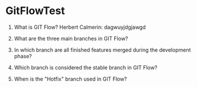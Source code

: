 # GitFlowTest

1. What is GIT Flow?
Herbert Calmerin: dagwuyjdgjawgd

2. What are the three main branches in GIT Flow?

3. In which branch are all finished features merged during the development phase?

4. Which branch is considered the stable branch in GIT Flow?

5. When is the "Hotfix" branch used in GIT Flow?